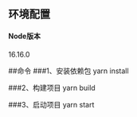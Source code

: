 ## 环境配置
#### Node版本
16.16.0

##命令
###1、安装依赖包
yarn install

###2、构建项目
yarn build

###3、启动项目
yarn start

